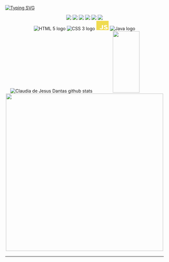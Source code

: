 [![Typing SVG](https://readme-typing-svg.herokuapp.com/?color=0C2CBC&size=35&center=true&vCenter=true&width=1000&lines=Olá,+Eu+sou+a+Claudia+de+Jesus+Dantas;Eu+estudo+programação+web!+:%29)](https://git.io/typing-svg)

<div align="center"> 
  <a href="https://www.instagram.com/claudiadejesusdantastudy/" target="_blank">
  <img src="https://img.shields.io/badge/-Instagram-%23E4405F?style=for-the-badge&logo=instagram&logoColor=white" target="_blank"></a>
 	
  <a href="https://www.twitch.tv/claudiadejesusdantas" target="_blank">
  <img src="https://img.shields.io/badge/Twitch-9146FF?style=for-the-badge&logo=twitch&logoColor=white" target="_blank"></a>
 
  <a href = "mailto:claudiadejesusdantas@gmail.com">
  <img src="https://img.shields.io/badge/-Gmail-%23333?style=for-the-badge&logo=gmail&logoColor=white" target="_blank"></a>
 
  <a href="https://www.linkedin.com/in/claudiadejesusdantas" target="_blank">
  <img src="https://img.shields.io/badge/-LinkedIn-%230077B5?style=for-the-badge&logo=linkedin&logoColor=white" target="_blank"></a> 

  <a href="https://codepen.io/claudiadejesusdantas" target="_blank">
  <img src="https://img.shields.io/badge/Codepen-000000?style=for-the-badge&logo=codepen&logoColor=white" target="_blank"></a> 

  <a href="https://twitter.com/claudiadjdantas" target="_blank">
  <img src="https://img.shields.io/badge/Twitter-1DA1F2?style=for-the-badge&logo=twitter&logoColor=white" target="_blank"></a> 
 	 
</div>


<div align="center">
  <img alt="HTML 5 logo" height="30" width="40" src="https://cdn.jsdelivr.net/gh/devicons/devicon/icons/html5/html5-original.svg">
  <img alt="CSS 3 logo" height="30" width="40" src="https://cdn.jsdelivr.net/gh/devicons/devicon/icons/css3/css3-original.svg">
  <img alt="Javascript logo" height="30" width="40"   src="https://raw.githubusercontent.com/devicons/devicon/master/icons/javascript/javascript-plain.svg">
  <img alt="Java logo" height="30" width="40" src="https://cdn.jsdelivr.net/gh/devicons/devicon/icons/java/java-plain.svg">
</div>

<!-- <p align="center">
  <img src="https://github-profile-trophy.vercel.app/?username=claudiadejesusdantas&theme=dracula&row=2&no-bg=true&column=3&margin-w=15&margin-h=15" />
</p> -->

<div align="center">  
  <img width="49%" height="195px" src="https://github-readme-stats.vercel.app/api?username=claudiadejesusdantas&show_icons=true&count_private=true&hide_border=true&title_color=ff91a4&icon_color=ff91a4&text_color=c9d1d9&bg_color=0d1117" alt="Claudia de Jesus Dantas github stats" /> 
  <img width="41%" height="195px" src="https://github-readme-stats.vercel.app/api/top-langs/?username=claudiadejesusdantas&layout=compact&hide_border=true&title_color=ff91a4&text_color=ff91a4&bg_color=0d1117" />
</div>


<div align="center">
  <img height="500" width="500" src="https://media2.giphy.com/media/11JTxkrmq4bGE0/giphy.gif?cid=ecf05e47va47epk92xto78inp7bxcsuq6b3wlyffdl0xe8qg&rid=giphy.gif&ct=g">
</div>





-----------------------------------------------
